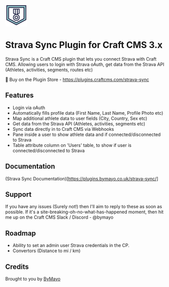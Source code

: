 <img src="https://raw.githubusercontent.com/bymayo/craft-strava-sync/master/resources/icon.png" width="70">

# Strava Sync Plugin for Craft CMS 3.x

Strava Sync is a Craft CMS plugin that lets you connect Strava with Craft CMS. Allowing users to login with Strava oAuth, get data from the Strava API (Athletes, activities, segments, routes etc)

🛒 Buy on the Plugin Store - https://plugins.craftcms.com/strava-sync

## Features

- Login via oAuth
- Automatically fills profile data (First Name, Last Name, Profile Photo etc)
- Map additional athlete data to user fields (City, Country, Sex etc)
- Get data from the Strava API (Athletes, activities, segments etc)
- Sync data directly in to Craft CMS via Webhooks
- Pane inside a user to show athlete data and if connected/disconnected to Strava
- Table attribute column on 'Users' table, to show if user is connected/disconnected to Strava

## Documentation

(Strava Sync Documentation)[https://plugins.bymayo.co.uk/strava-sync/]

## Support

If you have any issues (Surely not!) then I'll aim to reply to these as soon as possible. If it's a site-breaking-oh-no-what-has-happened moment, then hit me up on the Craft CMS Slack / Discord - @bymayo

## Roadmap

* Ability to set an admin user Strava credentials in the CP.
* Convertors (Distance to mi / km)

## Credits

Brought to you by [ByMayo](http://bymayo.co.uk)
